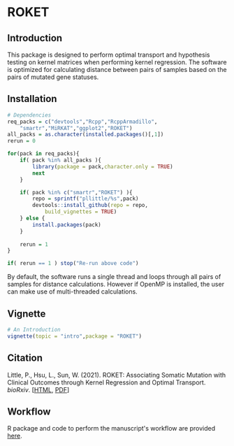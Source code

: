 # ROKET

## Introduction

This package is designed to perform optimal transport and hypothesis testing on kernel matrices when performing kernel regression. The software is optimized for calculating distance between pairs of samples based on the pairs of mutated gene statuses.

## Installation

```R
# Dependencies
req_packs = c("devtools","Rcpp","RcppArmadillo",
	"smartr","MiRKAT","ggplot2","ROKET")
all_packs = as.character(installed.packages()[,1])
rerun = 0

for(pack in req_packs){
	if( pack %in% all_packs ){
		library(package = pack,character.only = TRUE)
		next
	}

	if( pack %in% c("smartr","ROKET") ){
		repo = sprintf("pllittle/%s",pack)
		devtools::install_github(repo = repo,
			build_vignettes = TRUE)
	} else {
		install.packages(pack)
	}
	
	rerun = 1
}

if( rerun == 1 ) stop("Re-run above code")
```

By default, the software runs a single thread and loops through all pairs of samples for distance calculations. However if OpenMP is installed, the user can make use of multi-threaded calculations.

## Vignette

```R
# An Introduction
vignette(topic = "intro",package = "ROKET")
```

## Citation
Little, P., Hsu, L., Sun, W. (2021). ROKET: Associating Somatic Mutation with Clinical Outcomes through Kernel Regression and Optimal Transport. *bioRxiv*. [[HTML](https://www.biorxiv.org/content/10.1101/2021.12.23.474064v1), [PDF](https://www.biorxiv.org/content/10.1101/2021.12.23.474064v1.full.pdf)]

## Workflow

R package and code to perform the manuscript's workflow are provided [here](https://github.com/pllittle/ROKETworkflow).
